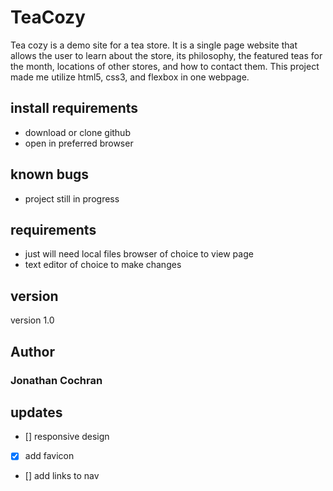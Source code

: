 # TeaCozy
Tea cozy is a demo site for a tea store.  It is a single page website that allows the user to learn about the store, its philosophy, the featured teas for the month, locations of other stores, and how to contact them.  This project made me utilize html5, css3, and flexbox in one webpage.   
## install requirements
- download or clone github
- open in preferred browser
## known bugs
- project still in progress
## requirements
- just will need local files browser of choice to view page
- text editor of choice to make changes
## version 
version 1.0 
## Author
### Jonathan Cochran
## updates
- [] responsive design
- [x] add favicon
- [] add links to nav
